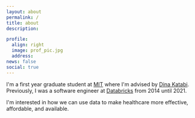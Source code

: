 ```yaml
---
layout: about
permalink: /
title: about
description: 

profile:
  align: right
  image: prof_pic.jpg
  address:
news: false
social: true
---
```


I'm a first year graduate student at [MIT](https://mit.edu) where I'm advised by [Dina Katabi](https://people.csail.mit.edu/dina/).
Previously, I was a software engineer at [Databricks](https://databricks.com) from 2014 until 2021.

I'm interested in how we can use data to make healthcare more effective, affordable, and available.
